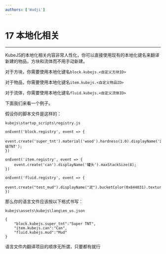 ```yaml
---
authors: ['Wudji']
---
```


# 17 本地化相关

***

KubeJS的本地化相关内容非常人性化，你可以直接使用现有的本地化键名来翻译新建的物品，方块和流体而不用手动新建。

对于方块，你需要使用本地化键名`block.kubejs.<自定义方块ID>`

对于物品，你需要使用本地化键名`item.kubejs.<自定义物品ID>`

对于流体，你需要使用本地化键名`fluid.kubejs.<自定义流体ID>`

下面我们来看一个例子。

假设你的脚本文件是这样的：

`kubejs\startup_scripts\registry.js`

```
onEvent('block.registry', event => {
	event.create('super_tnt').material('wood').hardness(1.0).displayName('超级TNT');
})

onEvent('item.registry', event => {
	event.create('can').displayName('罐头').maxStackSize(8);
})

onEvent('fluid.registry', event => {
	event.create("test_mud").displayName("泥").bucketColor(0x844031).textureThick(0x844031).textureThin(0x844031);
})
```

那么你的语言文件应该按以下格式书写：

`kubejs\assets\kubejs\lang\en_us.json`

```
{
    "block.kubejs.super_tnt":"Super TNT",
    "item.kubejs.can":"Can",
    "fluid.kubejs.mud":"Mud"
}
```

语言文件内翻译项目的顺序无所谓，只要都有就行
